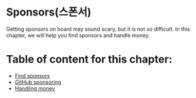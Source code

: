 # Sponsors(스폰서)

Getting sponsors on board may sound scary, but it is not so difficult. In this chapter, we will help you find sponsors and handle money.

# Table of content for this chapter:

- [Find sponsors](./find_sponsor.md)
- [GitHub sponsoring](./github_sponsor.md)
- [Handling money](./handling_money.md)
